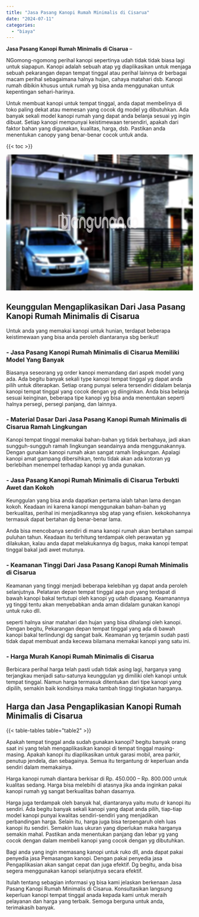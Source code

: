 ```yaml
---
title: "Jasa Pasang Kanopi Rumah Minimalis di Cisarua"
date: "2024-07-11"
categories: 
  - "biaya"
---
```


**Jasa Pasang Kanopi Rumah Minimalis di Cisarua** –

NGomong-ngomong perihal kanopi sepertinya udah tidak tidak biasa lagi untuk siapapun. Kanopi adalah sebuah atap yg diaplikasikan untuk menjaga sebuah pekarangan depan tempat tinggal atau perihal lainnya dr berbagai macam perihal sebagaimana halnya hujan, cahaya matahari dsb. Kanopi rumah dibikin khusus untuk rumah yg bisa anda menggunakan untuk kepentingan sehari-harinya.

Untuk membuat kanopi untuk tempat tinggal, anda dapat membelinya di toko paling dekat atau memesan yang cocok dg model yg dibutuhkan. Ada banyak sekali model kanopi rumah yang dapat anda belanja sesuai yg ingin dibuat. Setiap kanopi mempunyai keistimewaan tersendiri, apakah dari faktor bahan yang digunakan, kualitas, harga, dsb. Pastikan anda menentukan canopy yang benar-benar cocok untuk anda.

{{< toc >}}

![Jasa Pasang Kanopi Rumah Minimalis di Cisarua](/images/harga-kanopi-minimalis-49.png)

## Keunggulan Mengaplikasikan Dari Jasa Pasang Kanopi Rumah Minimalis di Cisarua

Untuk anda yang memakai kanopi untuk hunian, terdapat beberapa keistimewaan yang bisa anda peroleh diantaranya sbg berikut!

### \- Jasa Pasang Kanopi Rumah Minimalis di Cisarua Memiliki Model Yang Banyak

Biasanya seseorang yg order kanopi memandang dari aspek model yang ada. Ada begitu banyak sekali type kanopi tempat tinggal yg dapat anda pilih untuk diterapkan. Setiap orang punyai selera tersendiri didalam belanja kanopi tempat tinggal yang cocok dengan yg diinginkan. Anda bisa belanja sesuai keinginan, beberapa tipe kanopi yg bisa anda menentukan seperti halnya persegi, persegi panjang, dan lainnya.

### \- Material Dasar Dari Jasa Pasang Kanopi Rumah Minimalis di Cisarua Ramah Lingkungan

Kanopi tempat tinggal memakai bahan-bahan yg tidak berbahaya, jadi akan sungguh-sungguh ramah lingkungan seandainya anda menggunakannya. Dengan gunakan kanopi rumah akan sangat ramah lingkungan. Apalagi kanopi amat gampang dibersihkan, tentu tidak akan ada kotoran yg berlebihan menempel terhadap kanopi yg anda gunakan.

### \- Jasa Pasang Kanopi Rumah Minimalis di Cisarua Terbukti Awet dan Kokoh

Keunggulan yang bisa anda dapatkan pertama ialah tahan lama dengan kokoh. Keadaan ini karena kanopi menggunakan bahan-bahan yg berkualitas, perihal ini menjadikannya sbg atap yang efisien. kekokohannya termasuk dapat bertahan dg benar-benar lama.

Anda bisa mencobanya sendiri di mana kanopi rumah akan bertahan sampai puluhan tahun. Keadaan itu terhitung terdampak oleh perawatan yg dilakukan, kalau anda dapat melakukannya dg bagus, maka kanopi tempat tinggal bakal jadi awet mutunya.

### \- Keamanan Tinggi Dari Jasa Pasang Kanopi Rumah Minimalis di Cisarua

Keamanan yang tinggi menjadi beberapa kelebihan yg dapat anda peroleh selanjutnya. Pelataran depan tempat tinggal apa pun yang terdapat di bawah kanopi bakal tertutupi oleh kanopi yg udah dipasang. Keamanannya yg tinggi tentu akan menyebabkan anda aman didalam gunakan kanopi untuk ruko dll.

seperti halnya sinar matahari dan hujan yang bisa dihalangi oleh kanopi. Dengan begitu, Pekarangan depan tempat tinggal yang ada di bawah kanopi bakal terlindungi dg sangat baik. Keamanan yg terjamin sudah pasti tidak dapat membuat anda kecewa bilamana memakai kanopi yang satu ini.

### \- Harga Murah Kanopi Rumah Minimalis di Cisarua

Berbicara perihal harga telah pasti udah tidak asing lagi, harganya yang terjangkau menjadi satu-satunya keunggulan yg dimiliki oleh kanopi untuk tempat tinggal. Namun harga termasuk ditentukan dari tipe kanopi yang dipilih, semakin baik kondisinya maka tambah tinggi tingkatan harganya.

## Harga dan Jasa Pengaplikasian Kanopi Rumah Minimalis di Cisarua

{{< table-tables table="table2" >}}

Apakah tempat tinggal anda sudah gunakan kanopi? begitu banyak orang saat ini yang telah mengaplikasikan kanopi di tempat tinggal masing-masing. Apakah kanopi itu diaplikasikan untuk garasi mobil, area parkir, penutup jendela, dan sebagainya. Semua itu tergantung dr keperluan anda sendiri dalam memakainya.

Harga kanopi rumah diantara berkisar di Rp. 450.000 – Rp. 800.000 untuk kualitas sedang. Harga bisa melebihi di atasnya jika anda inginkan pakai kanopi rumah yg sangat berkualitas bahan dasarnya.

Harga juga terdampak oleh banyak hal, diantaranya yaitu mutu dr kanopi itu sendiri. Ada begitu banyak sekali kanopi yang dapat anda pilih, tiap-tiap model kanopi punyai kwalitas sendiri-sendiri yang menjadikan perbandingan harga. Selain itu, harga juga bisa terpengaruh oleh luas kanopi itu sendiri. Semakin luas ukuran yang diperlukan maka harganya semakin mahal. Pastikan anda menentukan panjang dan lebar yg yang cocok dengan dalam membeli kanopi yang cocok dengan yg dibutuhkan.

Bagi anda yang ingin memasang kanopi untuk ruko dll, anda dapat pakai penyedia jasa Pemasangan kanopi. Dengan pakai penyedia jasa Pengaplikasian akan sangat cepat dan juga efektif. Dg begitu, anda bisa segera menggunakan kanopi selanjutnya secara efektif.

Itulah tentang sebagian informasi yg bisa kami jelaskan berkenaan Jasa Pasang Kanopi Rumah Minimalis di Cisarua. Konsultasikan langsung keperluan kanopi tempat tinggal anada kepada kami untuk meraih pelayanan dan harga yang terbaik. Semoga berguna untuk anda, terimakasih banyak.
